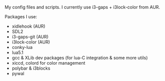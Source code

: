 My config files and scripts.
I currently use i3-gaps + i3lock-color from AUR.

Packages I use:

- xidlehook (AUR)
- SDL2
- i3-gaps-git (AUR)
- i3lock-color (AUR)
- conky-lua
- lua5.1
- gcc & XLib dev packages (for lua-C integration & some more utils)
- xiccd, colord for color management
- polybar & i3blocks
- pywal

